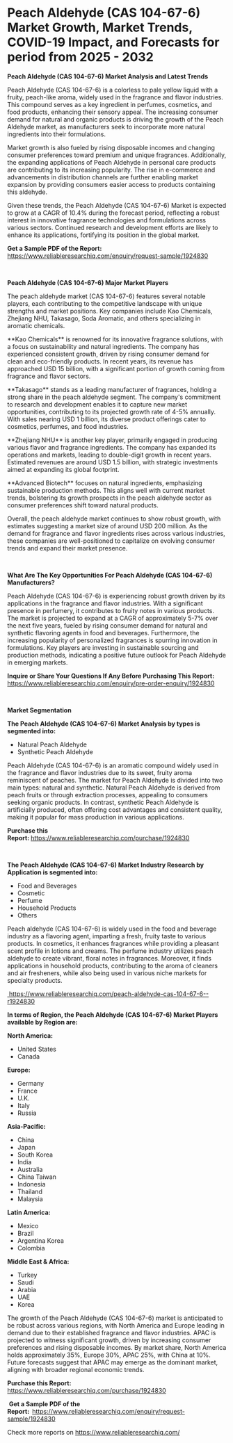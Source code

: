 <p><h1>Peach Aldehyde (CAS 104-67-6) Market Growth, Market Trends, COVID-19 Impact, and Forecasts for period from 2025 - 2032</h1></p><p><strong>Peach Aldehyde (CAS 104-67-6) Market Analysis and Latest Trends</strong></p>
<p><p>Peach Aldehyde (CAS 104-67-6) is a colorless to pale yellow liquid with a fruity, peach-like aroma, widely used in the fragrance and flavor industries. This compound serves as a key ingredient in perfumes, cosmetics, and food products, enhancing their sensory appeal. The increasing consumer demand for natural and organic products is driving the growth of the Peach Aldehyde market, as manufacturers seek to incorporate more natural ingredients into their formulations.</p><p>Market growth is also fueled by rising disposable incomes and changing consumer preferences toward premium and unique fragrances. Additionally, the expanding applications of Peach Aldehyde in personal care products are contributing to its increasing popularity. The rise in e-commerce and advancements in distribution channels are further enabling market expansion by providing consumers easier access to products containing this aldehyde.</p><p>Given these trends, the Peach Aldehyde (CAS 104-67-6) Market is expected to grow at a CAGR of 10.4% during the forecast period, reflecting a robust interest in innovative fragrance technologies and formulations across various sectors. Continued research and development efforts are likely to enhance its applications, fortifying its position in the global market.</p></p>
<p><strong>Get a Sample PDF of the Report:&nbsp;</strong> <a href="https://www.reliableresearchiq.com/enquiry/request-sample/1924830?utm_campaign=114&utm_medium=2&utm_source=Github&utm_content=ia&utm_term=14012025&utm_id=peach-aldehyde-cas-104-67-6">https://www.reliableresearchiq.com/enquiry/request-sample/1924830</a></p>
<p>&nbsp;</p>
<p><strong>Peach Aldehyde (CAS 104-67-6) Major Market Players</strong></p>
<p><p>The peach aldehyde market (CAS 104-67-6) features several notable players, each contributing to the competitive landscape with unique strengths and market positions. Key companies include Kao Chemicals, Zhejiang NHU, Takasago, Soda Aromatic, and others specializing in aromatic chemicals.</p><p>**Kao Chemicals** is renowned for its innovative fragrance solutions, with a focus on sustainability and natural ingredients. The company has experienced consistent growth, driven by rising consumer demand for clean and eco-friendly products. In recent years, its revenue has approached USD 15 billion, with a significant portion of growth coming from fragrance and flavor sectors.</p><p>**Takasago** stands as a leading manufacturer of fragrances, holding a strong share in the peach aldehyde segment. The company's commitment to research and development enables it to capture new market opportunities, contributing to its projected growth rate of 4-5% annually. With sales nearing USD 1 billion, its diverse product offerings cater to cosmetics, perfumes, and food industries.</p><p>**Zhejiang NHU** is another key player, primarily engaged in producing various flavor and fragrance ingredients. The company has expanded its operations and markets, leading to double-digit growth in recent years. Estimated revenues are around USD 1.5 billion, with strategic investments aimed at expanding its global footprint.</p><p>**Advanced Biotech** focuses on natural ingredients, emphasizing sustainable production methods. This aligns well with current market trends, bolstering its growth prospects in the peach aldehyde sector as consumer preferences shift toward natural products. </p><p>Overall, the peach aldehyde market continues to show robust growth, with estimates suggesting a market size of around USD 200 million. As the demand for fragrance and flavor ingredients rises across various industries, these companies are well-positioned to capitalize on evolving consumer trends and expand their market presence.</p></p>
<p>&nbsp;</p>
<p><strong>What Are The Key Opportunities For Peach Aldehyde (CAS 104-67-6) Manufacturers?</strong></p>
<p><p>Peach Aldehyde (CAS 104-67-6) is experiencing robust growth driven by its applications in the fragrance and flavor industries. With a significant presence in perfumery, it contributes to fruity notes in various products. The market is projected to expand at a CAGR of approximately 5-7% over the next five years, fueled by rising consumer demand for natural and synthetic flavoring agents in food and beverages. Furthermore, the increasing popularity of personalized fragrances is spurring innovation in formulations. Key players are investing in sustainable sourcing and production methods, indicating a positive future outlook for Peach Aldehyde in emerging markets.</p></p>
<p><strong>Inquire or Share Your Questions If Any Before Purchasing This Report:</strong> <a href="https://www.reliableresearchiq.com/enquiry/pre-order-enquiry/1924830?utm_campaign=114&utm_medium=2&utm_source=Github&utm_content=ia&utm_term=14012025&utm_id=peach-aldehyde-cas-104-67-6">https://www.reliableresearchiq.com/enquiry/pre-order-enquiry/1924830</a></p>
<p>&nbsp;</p>
<p><strong>Market Segmentation</strong></p>
<p><strong>The Peach Aldehyde (CAS 104-67-6) Market Analysis by types is segmented into:</strong></p>
<p><ul><li>Natural Peach Aldehyde</li><li>Synthetic Peach Aldehyde</li></ul></p>
<p><p>Peach Aldehyde (CAS 104-67-6) is an aromatic compound widely used in the fragrance and flavor industries due to its sweet, fruity aroma reminiscent of peaches. The market for Peach Aldehyde is divided into two main types: natural and synthetic. Natural Peach Aldehyde is derived from peach fruits or through extraction processes, appealing to consumers seeking organic products. In contrast, synthetic Peach Aldehyde is artificially produced, often offering cost advantages and consistent quality, making it popular for mass production in various applications.</p></p>
<p><strong>Purchase this Report:&nbsp;</strong><a href="https://www.reliableresearchiq.com/purchase/1924830?utm_campaign=114&utm_medium=2&utm_source=Github&utm_content=ia&utm_term=14012025&utm_id=peach-aldehyde-cas-104-67-6">https://www.reliableresearchiq.com/purchase/1924830</a></p>
<p>&nbsp;</p>
<p><strong>The Peach Aldehyde (CAS 104-67-6) Market Industry Research by Application is segmented into:</strong></p>
<p><ul><li>Food and Beverages</li><li>Cosmetic</li><li>Perfume</li><li>Household Products</li><li>Others</li></ul></p>
<p><p>Peach aldehyde (CAS 104-67-6) is widely used in the food and beverage industry as a flavoring agent, imparting a fresh, fruity taste to various products. In cosmetics, it enhances fragrances while providing a pleasant scent profile in lotions and creams. The perfume industry utilizes peach aldehyde to create vibrant, floral notes in fragrances. Moreover, it finds applications in household products, contributing to the aroma of cleaners and air fresheners, while also being used in various niche markets for specialty products.</p></p>
<p><a href="https://www.reliableresearchiq.com/peach-aldehyde-cas-104-67-6--r1924830?utm_campaign=114&utm_medium=2&utm_source=Github&utm_content=ia&utm_term=14012025&utm_id=peach-aldehyde-cas-104-67-6">&nbsp;https://www.reliableresearchiq.com/peach-aldehyde-cas-104-67-6--r1924830</a></p>
<p><strong>In terms of Region, the Peach Aldehyde (CAS 104-67-6) Market Players available by Region are:</strong></p>
<p>
    <p> <strong> North America: </strong>
        <ul>
            <li>United States</li>
            <li>Canada</li>
        </ul>
        </p> 
    <p> <strong> Europe: </strong>
        <ul>
            <li>Germany</li>
            <li>France</li>
            <li>U.K.</li>
            <li>Italy</li>
            <li>Russia</li>
        </ul>
        </p> 
    <p> <strong> Asia-Pacific: </strong>
        <ul>
            <li>China</li>
            <li>Japan</li>
            <li>South Korea</li>
            <li>India</li>
            <li>Australia</li>
            <li>China Taiwan</li>
            <li>Indonesia</li>
            <li>Thailand</li>
            <li>Malaysia</li>
        </ul>
        </p> 
    <p> <strong> Latin America: </strong>
        <ul>
            <li>Mexico</li>
            <li>Brazil</li>
            <li>Argentina Korea</li>
            <li>Colombia</li>
        </ul>
        </p> 
    <p> <strong> Middle East & Africa: </strong>
        <ul>
            <li>Turkey</li>
            <li>Saudi</li>
            <li>Arabia</li>
            <li>UAE</li>
            <li>Korea</li>
        </ul>
    </p>
    </p>
<p><p>The growth of the Peach Aldehyde (CAS 104-67-6) market is anticipated to be robust across various regions, with North America and Europe leading in demand due to their established fragrance and flavor industries. APAC is projected to witness significant growth, driven by increasing consumer preferences and rising disposable incomes. By market share, North America holds approximately 35%, Europe 30%, APAC 25%, with China at 10%. Future forecasts suggest that APAC may emerge as the dominant market, aligning with broader regional economic trends.</p></p>
<p><strong>Purchase this Report: </strong><a href="https://www.reliableresearchiq.com/purchase/1924830?utm_campaign=114&utm_medium=2&utm_source=Github&utm_content=ia&utm_term=14012025&utm_id=peach-aldehyde-cas-104-67-6">https://www.reliableresearchiq.com/purchase/1924830</a></p>
<p>&nbsp;<strong>Get a Sample PDF of the Report:&nbsp;&nbsp;</strong><a href="https://www.reliableresearchiq.com/enquiry/request-sample/1924830?utm_campaign=114&utm_medium=2&utm_source=Github&utm_content=ia&utm_term=14012025&utm_id=peach-aldehyde-cas-104-67-6">https://www.reliableresearchiq.com/enquiry/request-sample/1924830</a></p>
<p><strong></strong></p>
<p>Check more reports on <a href="https://www.reliableresearchiq.com/?utm_campaign=114&utm_medium=2&utm_source=Github&utm_content=ia&utm_term=14012025&utm_id=peach-aldehyde-cas-104-67-6">https://www.reliableresearchiq.com/</a></p>